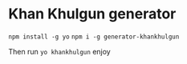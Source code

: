 # Khan Khulgun generator
`npm install -g yo`
`npm i -g generator-khankhulgun`

Then run `yo khankhulgun` enjoy